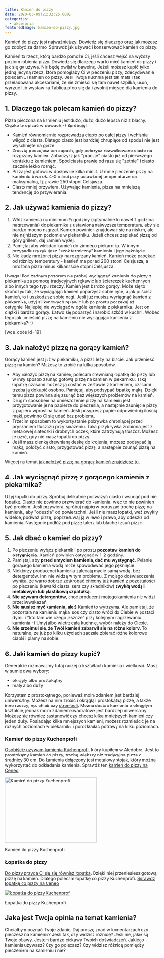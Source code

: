 ```yaml
---
title: Kamień do pizzy
date: 2020-03-09T21:32:25.000Z
categories: 
  - akcesoria
featuredImage: kamien-do-pizzy.jpg
---
```


Kamień do pizzy jest najważniejszy. Dowiedz się dlaczego oraz jak możesz go zdobyć za darmo. Sprawdź jak używać i konserwować kamień do pizzy.

Kamień to rzecz, którą bardzo pomoże Ci, jeśli chcesz wejść na wyższy poziom robienia pizzy. Dowiedz się dlaczego warto mieć kamień do pizzy i jak się go używa. Nie będę owijał w bawełnę. Jeżeli możesz kupić tylko jedną jedyną rzecz, która pomogłaby Ci w pieczeniu pizzy, zdecydowanie polecam Ci kamień do pizzy. Jeśli Twoja kuchnia jest tak mała i tak przeładowana akcesoriami, że nie zmieści się tam nawet szpilka, usuń, wyrzuć lub wystaw na Tablica.pl co się da i zwolnij miejsce dla kamienia do pizzy.

## 1\. Dlaczego tak polecam kamień do pizzy?

Pizza pieczona na kamieniu jest dużo, dużo, dużo lepsza niż z blachy. Ciężko to opisać w słowach:-) Spróbuję!

- Kamień równomiernie rozprowadza ciepło po całej pizzy i wchłania wilgoć z ciasta. Dlatego ciasto jest bardziej chrupiące od spodu i nie jest wyschnięte na górze.
- Zresztą poczujesz ten zapach, gdy położysz rozwałkowane ciasto na rozgrzany kamień. Zobaczysz jak "pracuje" ciasto już od pierwszego kontaktu z kamieniem. Spód ciasta prawie od razu się "zetnie" i ciasto zacznie lekko rosnąć.
- Pizza jest gotowa w dosłownie kilka minut. U mnie pieczenie pizzy na kamieniu trwa ok. 4-5 minut przy ustawionej temperaturze na maksymalną, tj. prawie 250 stopni Celsjusza.
- Ciasto mniej przywiera. Używając kamienia, pizza ma mniejszą tendencję do przywierania.

## 2\. Jak używać kamienia do pizzy?

1. Włóż kamienia na minimum ½ godziny (optymalnie to nawet 1 godzina nagrzewania) do piekarnika z ustawioną najwyższą temperaturą, aby się bardzo mocno nagrzał. Kamień powinien znajdować się na niskim, ale nie najniższym poziomie w piekarniku. Jeżeli chcesz zapiekać pizzę od góry grillem, daj kamień wyżej.
2. Pamiętaj aby wkładać kamień do zimnego piekarnika. W innym przypadku ryzykujesz "szok termiczny" kamienia i jego pęknięcie.
3. Nie kładź mrożonej pizzy na rozgrzany kamień. Kamień może popękać od różnicy temperatury - kamień ma ponad 200 stopni Celsjusza, a mrożona pizza minus kilkanaście stopni Celsjusza.

Uwaga! Pod żadnym pozorem nie próbuj wyciągnąć kamienia do pizzy z piekarnika za pomocą tradycyjnych rękawic lub ściereczek kuchennych albo innych tego typu rzeczy. Kamień jest bardzo gorący. Może się to skończyć tak, że wyciągając kamień poparzysz sobie ręce, a jak puścisz kamień, to i uszkodzisz sobie nogi. Jeśli już musisz wyciągnąć kamień z piekarnika, użyj silikonowych rękawic lub po prostu poczekaj aż ostygnie. Najlepiej nie wyciągać w ogóle kamienia z piekarnika. Jest on ciężki i bardzo gorący. Łatwo się poparzyć i narobić szkód w kuchni. Wobec tego jak umieścić pizzę na kamieniu nie wyciągając kamienia z piekarnika?:-)

\[wce\_code id=19\]

## 3\. Jak nałożyć pizzę na gorący kamień?

Gorący kamień jest już w piekarniku, a pizza leży na blacie. Jak przenieść pizzę na kamień? Możesz to zrobić na kilka sposobów.

- Aby nałożyć pizzę na kamień, polecam drewnianą łopatkę do pizzy lub w inny sposób zsunąć gotową pizzę na kamień w piekarniku. Taką łopatkę czasami możesz ją dostać w zestawie z kamieniem, czasami trzeba ją dokupić osobno. Pamiętaj, aby podsypać łopatkę mąką. Dzięki temu pizza powinna się zsunąć bez większych problemów na kamień.
- Drugim sposobem na umieszczenie pizzy na kamieniu jest przygotowanie je na papierze do pieczenia, a następnie zsunięcie pizzy z papieru wprost na kamień. Jeśli posypiesz papier odpowiednią ilością mąki, powinno Ci się udać bez problemu.
- Trzecim sposobem to wykorzystanie pokrywka chroniącej przed pryskaniem tłuszczu przy smażeniu. Taka przykrywka zrobiona jest z metalowej siateczki i drobnych oczek, które zatrzymują tłuszcz. Możesz je użyć, gdy nie masz łopatki do pizzy.
- Jeśli masz cienką drewnianą deskę do krojenia, możesz podsypać ją mąką, położyć ciasto, przygotować pizzę, a następnie zsunąć pizzę na kamień.

Więcej na temat <a title="Jak wkładać pizzę na gorący kamień?" href="/jak-wkladac-pizze-na-goracy-kamien/">jak nałożyć pizzę na gorący kamień znajdziesz tu</a>.

## 4\. Jak wyciągnąć pizzę z gorącego kamienia z piekarnika?

Użyj łopatki do pizzy. Spróbuj delikatnie podważyć ciasto i wsunąć pod nie łopatkę. Ciasto nie powinno przywierać do kamienia, więc to nie powinien być problem. Jeśli przywiera, spróbuj najpierw poruszać trochę pizzę na kamieniu, aby "odeszła" od powierzchni. Jeśli nie masz łopatki, weź zwykły widelce, podważ pizzę, poprzesuwaj ją w lewo i prawo, aby odeszła od kamienia. Następnie podłóż pod pizzę talerz lub blachę i zsuń pizzę.

## 5\. Jak dbać o kamień do pizzy?

1. Po pieczeniu wyłącz piekarnik i po prostu **pozostaw kamień do ostygnięcia.** Kamień powinien ostygnąć w 1-2 godziny.
2. Pamiętaj, aby **przed umyciem kamienia, dać mu wystygnąć**. Polanie gorącego kamienia wodą może spowodować jego pęknięcie.
3. Niektórzy producenci kamienia zalecają mycie samą wodą, bez detergentów. Inni nie widzą w tym problemu. Z mojego doświadczenia wynika, że warto dobrze zeskrobać chłodny już kamień z pozostałości po pieczeniu (kawałki ciasta, sera czy składników) **zwykłą wodą i metalowym lub plastikową szpatułką**.
4. **Nie używam detergentów**, choć producent mojego kamienia nie widzi przeciwwskazań.
5. **Nie musisz myć kamienia, ale:)** Kamień to wytrzyma. Ale pamiętaj, że pozostała na kamieniu mąka, sos czy ciasto wróci do Ciebie w postaci dymu i "kto tam wie czego jeszcze" przy kolejnym nagrzewaniu kamienia:-) Umyj albo wietrz całą kuchnię, wybór należy do Ciebie.
6. **Nie przejmuj się, że Twój kamień zabarwił się na różne kolory**. To naturalne, że już po kilku użyciach zacznie zbierać różne kolorowe ciapki i plamy na sobie.

## 6\. Jaki kamień do pizzy kupić?

Generalnie rozmawiamy tutaj raczej o kształtach kamienia i wielkości. Masz w sumie dwa wybory:

- okrągły albo prostokątny
- mały albo duży

Korzystam z prostokątnego, ponieważ moim zdaniem jest bardziej uniwersalny. Możesz na nim zrobić i okrągłą i prostokątną pizzę, a także inne rzeczy, np. chleb czy <a title="Stromboli z szynką parmeńską i bazylią, czyli rolada z pizzy" href="/stromboli-czyli-rolada-z-pizzy-2/">stromboli</a>. Można dostać kamienie o okrągłym kształcie, jednak moim zdaniem kwadratowy jest bardziej uniwersalny. Możesz się również zastanowić czy chcesz kilka mniejszych kamieni czy jeden duży. Posiadając kilka mniejszych kamieni, możesz rozmieścić je na różnych poziomach w piekarniku i porozkładać potrawy na kilku poziomach.

### Kamień do pizzy Kuchenprofi

<a href="/kamien-kuchenprofi-ceneo" target="_blank" rel="noopener noreferrer">Osobiście używam kamienia Kuchenprofi</a>, który kupiłem w Aledobre. Jest to prostokątny kamień do pizzy, trochę większy niż tradycyjna pizza o średnicy 30 cm. Do kamienia dołączony jest metalowy stojak, który można wykorzystać do odkładania kamienia. Sprawdź ten <a href="/kamien-kuchenprofi-ceneo" target="_blank" rel="noopener noreferrer">kamień do pizzy na Ceneo</a>

<a href="/kamien-kuchenprofi-ceneo"><img class="wp-image-141 size-medium" src="kamien-do-pizzy-kuchenprofi-e1418493256807-300x213.jpg" alt="Kamień do pizzy Kuchenprofi" width="300" height="213"></a>

Kamień do pizzy Kuchenprofi

### Łopatka do pizzy

[Do pizzy przyda Ci się się również łopatka](http://www.ceneo.pl/10200823#cid=7705&pid=5958). Dzięki niej przeniesiesz gotową pizzę na kamień. Dlatego polecam łopatkę do pizzy Kuchenprofi. [Sprawdź łopatkę do pizzy na Ceneo](http://www.ceneo.pl/10200823#cid=7705&pid=5958)

[![Łopatka do pizzy Kuchenprofi](lopatka-do-pizzy-kuchenprofi-e1418493322969-300x195.jpg)](http://www.ceneo.pl/10200823#cid=7705&pid=5958)

Łopatka do pizzy Kuchenprofi

## Jaka jest Twoja opinia na temat kamienia?

Chciałbym poznać Twoje zdanie. Daj proszę znać w komentarzach czy pieczesz na kamieniu? Jeśli tak, czy widzisz różnicę? Jeśli nie, jakie są Twoje obawy. Jestem bardzo ciekawy Twoich doświadczeń. Jakiego kamienia używasz? Czy go polecasz? Czy widzisz różnicę pomiędzy pieczeniem na kamieniu i nie?
